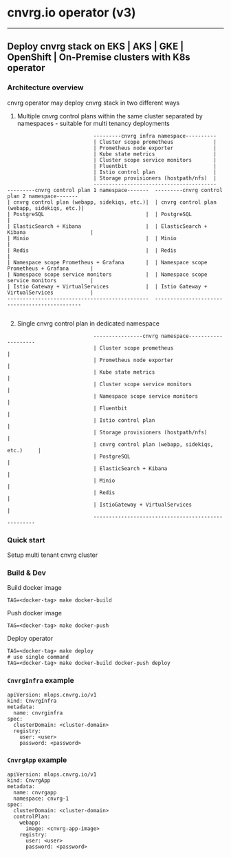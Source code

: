 # cnvrg.io operator (v3)
---
## Deploy cnvrg stack on EKS | AKS | GKE | OpenShift | On-Premise clusters with K8s operator

### Architecture overview 
cnvrg operator may deploy cnvrg stack in two different ways
1. Multiple cnvrg control plans within the same cluster separated by namespaces - suitable for multi tenancy deployments  
```shell
                            ---------cnvrg infra namespace----------
                            | Cluster scope prometheus             |
                            | Prometheus node exporter             |
                            | Kube state metrics                   |
                            | Cluster scope service monitors       |     
                            | Fluentbit                            |
                            | Istio control plan                   |
                            | Storage provisioners (hostpath/nfs)  |
                            ----------------------------------------           
---------cnvrg control plan 1 namespace-------  ---------cnvrg control plan 2 namespace-------
| cnvrg control plan (webapp, sidekiqs, etc.)|  | cnvrg control plan (webapp, sidekiqs, etc.)|
| PostgreSQL                                 |  | PostgreSQL                                 |
| ElasticSearch + Kibana                     |  | ElasticSearch + Kibana                     |
| Minio                                      |  | Minio                                      |
| Redis                                      |  | Redis                                      |
| Namespace scope Prometheus + Grafana       |  | Namespace scope Prometheus + Grafana       |
| Namespace scope service monitors           |  | Namespace scope service monitors           |
| Istio Gateway + VirtualServices            |  | Istio Gateway + VirtualServices            |
----------------------------------------------  ----------------------------------------------
                    
```
2. Single cnvrg control plan in dedicated namespace 
```shell
                            ----------------cnvrg namespace--------------------
                            | Cluster scope prometheus                        |
                            | Prometheus node exporter                        |
                            | Kube state metrics                              |
                            | Cluster scope service monitors                  |     
                            | Namespace scope service monitors                |     
                            | Fluentbit                                       |
                            | Istio control plan                              |
                            | Storage provisioners (hostpath/nfs)             |   
                            | cnvrg control plan (webapp, sidekiqs, etc.)     |
                            | PostgreSQL                                      |
                            | ElasticSearch + Kibana                          | 
                            | Minio                                           |
                            | Redis                                           |  
                            | IstioGateway + VirtualServices                  |
                            ---------------------------------------------------           
```
   
  

### Quick start
Setup multi tenant cnvrg cluster




### Build & Dev
Build docker image 
```
TAG=<docker-tag> make docker-build 
```
Push docker image
```
TAG=<docker-tag> make docker-push
```
Deploy operator
```
TAG=<docker-tag> make deploy
# use single command 
TAG=<docker-tag> make docker-build docker-push deploy
```

### `CnvrgInfra` example 
```shell
apiVersion: mlops.cnvrg.io/v1
kind: CnvrgInfra
metadata:
  name: cnvrginfra
spec:
  clusterDomain: <cluster-domain>
  registry:
    user: <user>
    password: <password>
```

### `CnvrgApp` example
```shell
apiVersion: mlops.cnvrg.io/v1
kind: CnvrgApp
metadata:
  name: cnvrgapp
  namespace: cnvrg-1
spec:
  clusterDomain: <cluster-domain>
  controlPlan:
    webapp:
      image: <cnvrg-app-image> 
    registry:
      user: <user>
      password: <password>
```